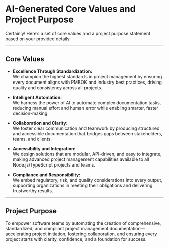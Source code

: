 # AI-Generated Core Values and Project Purpose

Certainly! Here’s a set of core values and a project purpose statement based on your provided details:

---

## Core Values

- **Excellence Through Standardization:**  
  We champion the highest standards in project management by ensuring every document aligns with PMBOK and industry best practices, driving quality and consistency across all projects.

- **Intelligent Automation:**  
  We harness the power of AI to automate complex documentation tasks, reducing manual effort and human error while enabling smarter, faster decision-making.

- **Collaboration and Clarity:**  
  We foster clear communication and teamwork by producing structured and accessible documentation that bridges gaps between stakeholders, teams, and clients.

- **Accessibility and Integration:**  
  We design solutions that are modular, API-driven, and easy to integrate, making advanced project management capabilities available to all Node.js/TypeScript projects and teams.

- **Compliance and Responsibility:**  
  We embed regulatory, risk, and quality considerations into every output, supporting organizations in meeting their obligations and delivering trustworthy results.

---

## Project Purpose

To empower software teams by automating the creation of comprehensive, standardized, and compliant project management documentation—accelerating project initiation, fostering collaboration, and ensuring every project starts with clarity, confidence, and a foundation for success.